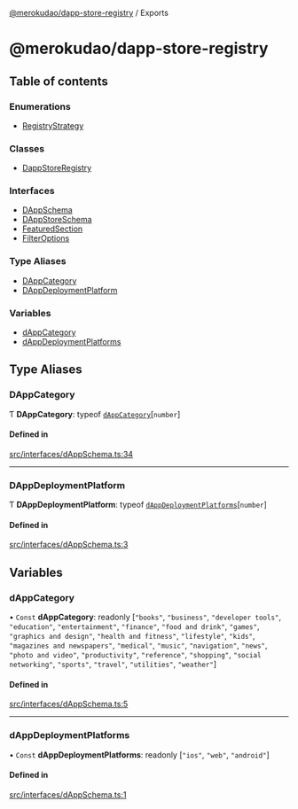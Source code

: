 [@merokudao/dapp-store-registry](README.md) / Exports

# @merokudao/dapp-store-registry

## Table of contents

### Enumerations

- [RegistryStrategy](enums/RegistryStrategy.md)

### Classes

- [DappStoreRegistry](classes/DappStoreRegistry.md)

### Interfaces

- [DAppSchema](interfaces/DAppSchema.md)
- [DAppStoreSchema](interfaces/DAppStoreSchema.md)
- [FeaturedSection](interfaces/FeaturedSection.md)
- [FilterOptions](interfaces/FilterOptions.md)

### Type Aliases

- [DAppCategory](modules.md#dappcategory)
- [DAppDeploymentPlatform](modules.md#dappdeploymentplatform)

### Variables

- [dAppCategory](modules.md#dappcategory-1)
- [dAppDeploymentPlatforms](modules.md#dappdeploymentplatforms)

## Type Aliases

### DAppCategory

Ƭ **DAppCategory**: typeof [`dAppCategory`](modules.md#dappcategory-1)[`number`]

#### Defined in

[src/interfaces/dAppSchema.ts:34](https://github.com/merokudao/dapp-store-registry/blob/ed22941/src/interfaces/dAppSchema.ts#L34)

___

### DAppDeploymentPlatform

Ƭ **DAppDeploymentPlatform**: typeof [`dAppDeploymentPlatforms`](modules.md#dappdeploymentplatforms)[`number`]

#### Defined in

[src/interfaces/dAppSchema.ts:3](https://github.com/merokudao/dapp-store-registry/blob/ed22941/src/interfaces/dAppSchema.ts#L3)

## Variables

### dAppCategory

• `Const` **dAppCategory**: readonly [``"books"``, ``"business"``, ``"developer tools"``, ``"education"``, ``"entertainment"``, ``"finance"``, ``"food and drink"``, ``"games"``, ``"graphics and design"``, ``"health and fitness"``, ``"lifestyle"``, ``"kids"``, ``"magazines and newspapers"``, ``"medical"``, ``"music"``, ``"navigation"``, ``"news"``, ``"photo and video"``, ``"productivity"``, ``"reference"``, ``"shopping"``, ``"social networking"``, ``"sports"``, ``"travel"``, ``"utilities"``, ``"weather"``]

#### Defined in

[src/interfaces/dAppSchema.ts:5](https://github.com/merokudao/dapp-store-registry/blob/ed22941/src/interfaces/dAppSchema.ts#L5)

___

### dAppDeploymentPlatforms

• `Const` **dAppDeploymentPlatforms**: readonly [``"ios"``, ``"web"``, ``"android"``]

#### Defined in

[src/interfaces/dAppSchema.ts:1](https://github.com/merokudao/dapp-store-registry/blob/ed22941/src/interfaces/dAppSchema.ts#L1)
